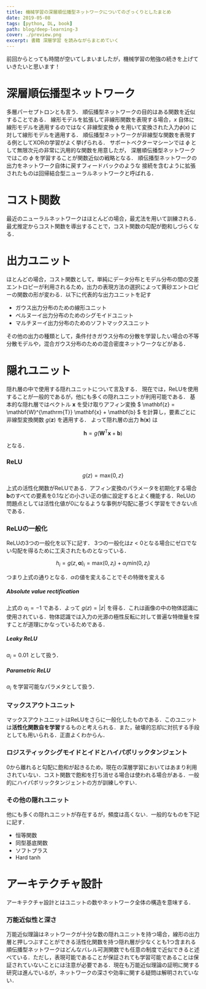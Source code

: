 ```yaml
---
title: 機械学習の深層順伝播型ネットワークについてのざっくりとしたまとめ
date: 2019-05-08
tags: [python, DL, book]
path: blog/deep-learning-3
cover: ./preview.png
excerpt: 書籍 深層学習 を読みながらまとめていく
---
```

前回からとっても時間が空いてしまいましたが，機械学習の勉強の続きを上げていきたいと思います！

# 深層順伝播型ネットワーク

多層パーセプトロンとも言う．
順伝播型ネットワークの目的はある関数を近似することである．
線形モデルを拡張して非線形関数を表現する場合，$x$ 自体に線形モデルを適用するのではなく非線型変換 $\phi$ を用いて変換された入力$\phi(x)$ に対して線形モデルを適用する．
順伝播型ネットワークが非線型な関数を表現する例としてXORの学習がよく挙げられる．
サポートベクターマシーンでは $\phi$ として無限次元の非常に汎用的な関数を用意したが，
深層順伝播型ネットワークではこの $\phi$ を学習することが関数近似の戦略となる．
順伝播型ネットワークの出力をネットワーク自体に戻すフィードバックのような
接続を含むように拡張されたものは回帰結合型ニューラルネットワークと呼ばれる．

# コスト関数

最近のニューラルネットワークはほとんどの場合，最尤法を用いて訓練される．
最尤推定からコスト関数を導出することで，コスト関数の勾配が飽和しづらくなる．

# 出力ユニット

ほとんどの場合，コスト関数として，単純にデータ分布とモデル分布の間の交差エントロピーが利用されるため，出力の表現方法の選択によって黄砂エントロピーの関数の形が変わる．以下に代表的な出力ユニットを記す

- ガウス出力分布のための線形ユニット
- ベルヌーイ出力分布のためのシグモイドユニット
- マルチヌーイ出力分布のためのソフトマックスユニット

その他の出力の種類として，条件付きガウス分布の分散を学習したい場合の不等分散モデルや，混合ガウス分布のための混合密度ネットワークなどがある．

# 隠れユニット

隠れ層の中で使用する隠れユニットについて言及する．
現在では，ReLUを使用することが一般的であるが，他にも多くの隠れユニットが利用可能である．
基本的な隠れ層ではベクトル $\mathbf{x}$ を受け取りアフィン変換 $ \mathbf{z} = \mathbf{W}^{\mathrm{T}} \mathbf{x} + \mathbf{b} $ を計算し，要素ごとに非線型変換関数 $g(\mathbf{z})$ を適用する．
よって隠れ層の出力 $\mathbf{h}(\mathbf{x})$ は

$$
    \mathbf{h} = g \left(\mathbf{W}^\mathrm{T} \mathbf{x} + \mathbf{b} \right)
$$

となる．

### ReLU

$$ g(z) = \mathrm{max}\{0, z\} $$	

上式の活性化関数がReLUである．アフィン変換のパラメータを初期化する場合$\mathbf{b}$のすべての要素を0.1などの小さい正の値に設定するとよく機能する．ReLUの問題点としては活性化値が0になるような事例が勾配に基づく学習をできない点である．

### ReLUの一般化

ReLUの3つの一般化を以下に記す．
3つの一般化は$z<0$となる場合にゼロでない勾配を得るために工夫されたものとなっている．

$$
    h_i = g(z, \mathbf{\alpha})_i = \mathrm{max}(0, z_i) + \alpha_i\mathrm{min}(0, z_i)
$$

つまり上式の通りとなる．$\alpha$の値を変えることでその特徴を変える

##### Absolute value rectification

上式の $\alpha_i = -1$ である．よって $g(z) = |z|$ を得る．これは画像の中の物体認識に使用されている．物体認識では入力の光源の極性反転に対して普遍な特徴量を探すことが道理にかなっているためである．

##### Leaky ReLU

$\alpha_i = 0.01$ として扱う．

##### Parametric ReLU

$ \alpha_i$ を学習可能なパラメタとして扱う．

### マックスアウトユニット

マックスアウトユニットはReLUをさらに一般化したものである．このユニットは**活性化関数自を学習**するものと考えられる．また，破壊的忘却に対抗する手段としても用いられる．正直よくわからん．

### ロジスティックシグモイドとイドとハイパボリックタンジェント

0から離れると勾配に飽和が起きるため，現在の深層学習においてはあまり利用されていない．コスト関数で飽和を打ち消せる場合は使われる場合がある．一般的にハイパボリックタンジェントの方が訓練しやすい．

### その他の隠れユニット

他にも多くの隠れユニットが存在するが，頻度は高くない．一般的なものを下記に記す．

- 恒等関数
- 同型基底関数
- ソフトプラス
- Hard tanh

# アーキテクチャ設計

アーキテクチャ設計とはユニットの数やネットワーク全体の構造を意味する．

### 万能近似性と深さ

万能近似理論はネットワークが十分な数の隠れユニットを持つ場合，線形の出力層と押しつぶすことができる活性化関数を持つ隠れ層が少なくとも1つ含まれる順伝播型ネットワークはどんなバレル可測関数でも任意の制度で近似できると述べている．ただし，表現可能であることが保証されても学習可能であることは保証されていないことには注意が必要である．現在も万能近似理論の証明に関する研究は進んでいるが，ネットワークの深さや効率に関する疑問は解明されていない．

